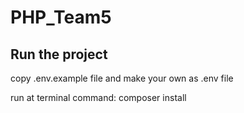 # PHP_Team5

## Run the project

copy .env.example file and make your own as .env file

run at terminal command: composer install
